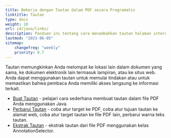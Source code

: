 ```yaml
---
title: Bekerja dengan Tautan dalam PDF secara Programatis
linktitle: Tautan
type: docs
weight: 10
url: id/java/links/
description: Panduan ini tentang cara menambahkan tautan halaman internal dalam PDF atau menyisipkan hyperlink situs eksternal ke PDF dalam bahasa Java.
lastmod: "2021-06-05"
sitemap:
    changefreq: "weekly"
    priority: 0.7
---
```


Tautan memungkinkan Anda melompat ke lokasi lain dalam dokumen yang sama, ke dokumen elektronik lain termasuk lampiran, atau ke situs web. Anda dapat menggunakan tautan untuk memulai tindakan atau untuk memastikan bahwa pembaca Anda memiliki akses langsung ke informasi terkait.

- [Buat Tautan](/pdf/java/create-links/) - pelajari cara sederhana membuat tautan dalam file PDF Anda menggunakan Java.
- [Perbarui Tautan](/pdf/java/update-links) - coba atur target ke PDF, coba atur tujuan tautan ke alamat web, coba atur target tautan ke file PDF lain, perbarui warna teks tautan.
- [Ekstrak Tautan](/pdf/java/extract-links) - ekstrak tautan dari file PDF menggunakan kelas AnnotationSelector.